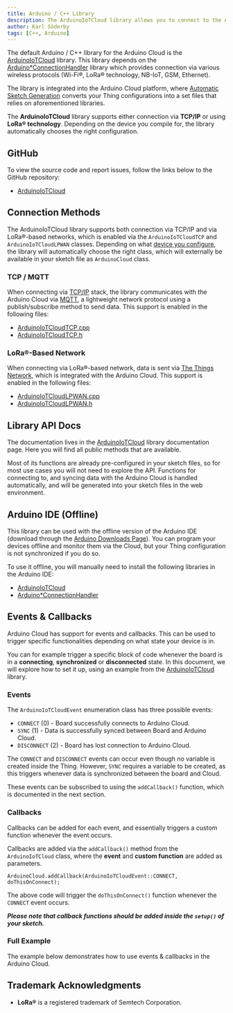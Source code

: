 ```yaml
---
title: Arduino / C++ Library
description: The ArduinoIoTCloud library allows you to connect to the Arduino Cloud using Arduino/C++. 
author: Karl Söderby
tags: [C++, Arduino]
---
```


The default Arduino / C++ library for the Arduino Cloud is the [ArduinoIoTCloud](https://github.com/arduino-libraries/ArduinoIoTCloud) library. This library depends on the [Arduino*ConnectionHandler](https://github.com/arduino-libraries/Arduino*ConnectionHandler) library which provides connection via various wireless protocols (Wi-Fi®, LoRa® technology, NB-IoT, GSM, Ethernet). 

The library is integrated into the Arduino Cloud platform, where [Automatic Sketch Generation](/arduino-cloud/cloud-interface/sketches#iot-sketches) converts your Thing configurations into a set files that relies on aforementioned libraries.

The **ArduinoIoTCloud** library supports either connection via **TCP/IP** or using **LoRa® technology**. Depending on the device you compile for, the library automatically chooses the right configuration.

## GitHub

To view the source code and report issues, follow the links below to the GitHub repository:
- [ArduinoIoTCloud](https://github.com/arduino-libraries/ArduinoIoTCloud/tree/master)

## Connection Methods

The ArduinoIoTCloud library supports both connection via TCP/IP and via LoRa®-based networks, which is enabled via the `ArduinoIoTCloudTCP` and `ArduinoIoTCloudLPWAN` classes. Depending on what [device you configure](/arduino-cloud/hardware/devices), the library will automatically choose the right class, which will externally be available in your sketch file as `ArduinoCloud` class.

### TCP / MQTT

When connecting via [TCP/IP](https://en.wikipedia.org/wiki/Internet*protocol*suite) stack, the library communicates with the Arduino Cloud via [MQTT](https://en.wikipedia.org/wiki/MQTT), a lightweight network protocol using a publish/subscribe method to send data. This support is enabled in the following files:
- [ArduinoIoTCloudTCP.cpp](https://github.com/arduino-libraries/ArduinoIoTCloud/blob/master/src/ArduinoIoTCloudTCP.cpp)
- [ArduinoIoTCloudTCP.h](https://github.com/arduino-libraries/ArduinoIoTCloud/blob/master/src/ArduinoIoTCloudTCP.h)

### LoRa®-Based Network

When connecting via LoRa®-based network, data is sent via [The Things Network](https://www.thethingsnetwork.org/), which is integrated with the Arduino Cloud. This support is enabled in the following files:
- [ArduinoIoTCloudLPWAN.cpp](https://github.com/arduino-libraries/ArduinoIoTCloud/blob/master/src/ArduinoIoTCloudLPWAN.cpp)
- [ArduinoIoTCloudLPWAN.h](https://github.com/arduino-libraries/ArduinoIoTCloud/blob/master/src/ArduinoIoTCloudLPWAN.h)

## Library API Docs

The documentation lives in the [ArduinoIoTCloud](https://github.com/arduino-libraries/ArduinoIoTCloud) library documentation page. Here you will find all public methods that are available. 

Most of its functions are already pre-configured in your sketch files, so for most use cases you will not need to explore the API. Functions for connecting to, and syncing data with the Arduino Cloud is handled automatically, and will be generated into your sketch files in the web environment. 

## Arduino IDE (Offline)

This library can be used with the offline version of the Arduino IDE (download through the [Arduino Downloads Page](https://www.arduino.cc/en/software/)). You can program your devices offline and monitor them via the Cloud, but your Thing configuration is not synchronized if you do so.

To use it offline, you will manually need to install the following libraries in the Arduino IDE:
- [ArduinoIoTCloud](https://github.com/arduino-libraries/ArduinoIoTCloud)
- [Arduino*ConnectionHandler](https://github.com/arduino-libraries/Arduino*ConnectionHandler)

## Events & Callbacks

Arduino Cloud has support for events and callbacks. This can be used to trigger specific functionalities depending on what state your device is in. 

You can for example trigger a specific block of code whenever the board is in a **connecting**, **synchronized** or **disconnected** state. In this document, we will explore how to set it up, using an example from the [ArduinoIoTCloud](https://github.com/arduino-libraries/ArduinoIoTCloud/blob/master/examples/ArduinoIoTCloud-Callbacks/ArduinoIoTCloud-Callbacks.ino) library.   

### Events

The `ArduinoIoTCloudEvent` enumeration class has three possible events:
- `CONNECT` (0) - Board successfully connects to Arduino Cloud.
- `SYNC` (1) - Data is successfully synced between Board and Arduino Cloud.
- `DISCONNECT` (2) -  Board has lost connection to Arduino Cloud.

The `CONNECT` and `DISCONNECT` events can occur even though no variable is created inside the Thing. However, `SYNC` requires a variable to be created, as this triggers whenever data is synchronized between the board and Cloud.

These events can be subscribed to using the `addCallback()` function, which is documented in the next section.

### Callbacks

Callbacks can be added for each event, and essentially triggers a custom function whenever the event occurs.

Callbacks are added via the `addCallback()` method from the `ArduinoIoTCloud` class, where the **event** and **custom function** are added as parameters. 

```arduino
ArduinoCloud.addCallback(ArduinoIoTCloudEvent::CONNECT, doThisOnConnect);
```

The above code will trigger the `doThisOnConnect()`
function whenever the `CONNECT` event occurs.

***Please note that callback functions should be added inside the `setup()` of your sketch.***

### Full Example

The example below demonstrates how to use events & callbacks in the Arduino Cloud. 

<CodeBlock url="https://github.com/arduino-libraries/ArduinoIoTCloud/blob/master/examples/ArduinoIoTCloud-Callbacks/ArduinoIoTCloud-Callbacks.ino" className="arduino"/>

## Trademark Acknowledgments

- **LoRa®** is a registered trademark of Semtech Corporation.